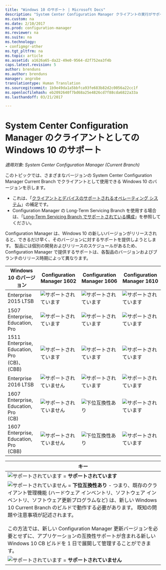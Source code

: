 ```yaml
---
title: "Windows 10 のサポート | Microsoft Docs"
description: "System Center Configuration Manager クライアントの実行がサポートされている Windows 10 のバージョンについて説明します。"
ms.custom: na
ms.date: 2/10/2017
ms.prod: configuration-manager
ms.reviewer: na
ms.suite: na
ms.technology:
- configmgr-other
ms.tgt_pltfrm: na
ms.topic: article
ms.assetid: a1626a65-da22-49e0-9564-d2f752ea3f4b
caps.latest.revision: 5
author: brenduns
ms.author: brenduns
manager: angrobe
translationtype: Human Translation
ms.sourcegitcommit: 1b9e49da1a5bbfca93fe683b82d2c0056a22cc1f
ms.openlocfilehash: eb2092640f7bd68a25e4826cd7f88cda6822a33a
ms.lasthandoff: 03/21/2017

---
```

# <a name="support-for-windows-10-as-a-client-of-system-center-configuration-manager"></a>System Center Configuration Manager のクライアントとしての Windows 10 のサポート

*適用対象: System Center Configuration Manager (Current Branch)*


 このトピックでは、さまざまなバージョンの System Center Configuration Manager Current Branch でクライアントとして使用できる Windows 10 のバージョンを示します。

- これは、「[クライアントとデバイスのサポートされるオペレーティング システム](/sccm/core/plan-design/configs/supported-operating-systems-for-clients-and-devices)」の補足です。
- Configuration Manager の Long-Term Servicing Branch を使用する場合は、「[Long-Term Servicing Branch でサポートされている構成](/sccm/core/understand/supported-configurations-for-ltsb)」を参照してください。

Configuration Manager は、Windows 10 の新しいバージョンがリリースされると、できるだけ早く、そのバージョンに対するサポートを提供しようとします。 製品には個別の開発およびリリースのスケジュールがあるため、Configuration Manager で提供するサポートは、各製品のバージョンおよびブランチのリリース時期によって異なります。  



|Windows 10 のバージョン |Configuration Manager 1602|Configuration Manager 1606|Configuration Manager 1610|
|---------------------|-----|-----|-----|
|Enterprise 2015 LTSB |![サポートされています](media/green_check.png) |![サポートされています](media/green_check.png) |![サポートされています](media/green_check.png) |
|1507 <br />Enterprise, Education, Pro | ![サポートされています](media/green_check.png)| ![サポートされています](media/green_check.png)|![サポートされています](media/green_check.png) |
|1511 <br />Enterprise, Education, Pro <br />(CB)、(CBB) |![サポートされています](media/green_check.png) |![サポートされています](media/green_check.png) |![サポートされています](media/green_check.png) |
|Enterprise 2016 LTSB    |![サポートされていません](media/Red_X.png) |![サポートされています](media/green_check.png) | ![サポートされています](media/green_check.png)|
|1607 <br />Enterprise, Education, Pro<br /> (CB)    |![サポートされていません](media/Red_X.png) |![下位互換性あり](media/blue_compat.png) |![サポートされています](media/green_check.png) |
|1607 <br />Enterprise, Education, Pro <br />(CBB)    |![サポートされていません](media/Red_X.png) |![下位互換性あり](media/Red_X.png) |![サポートされています](media/green_check.png) |


|キー|
|--|
|![サポートされています](media/green_check.png) = **サポートされています**  |
|![サポートされていません](media/blue_compat.png)  = **下位互換性あり** - つまり、既存のクライアント管理機能 (ハードウェア インベントリ、ソフトウェア インベントリ、ソフトウェア更新プログラムなど) は、新しい Windows 10 Current Branch のビルドで動作する必要があります。 既知の問題や注意事項が記述されます。 <br><br>この方法では、新しい Configuration Manager 更新バージョンを必要とせずに、アプリケーションの互換性サポートが含まれる新しい Windows 10 CB ビルドを 1 日で展開して管理することができます。 |
|![サポートされています](media/Red_X.png) = **サポートされていません**|

